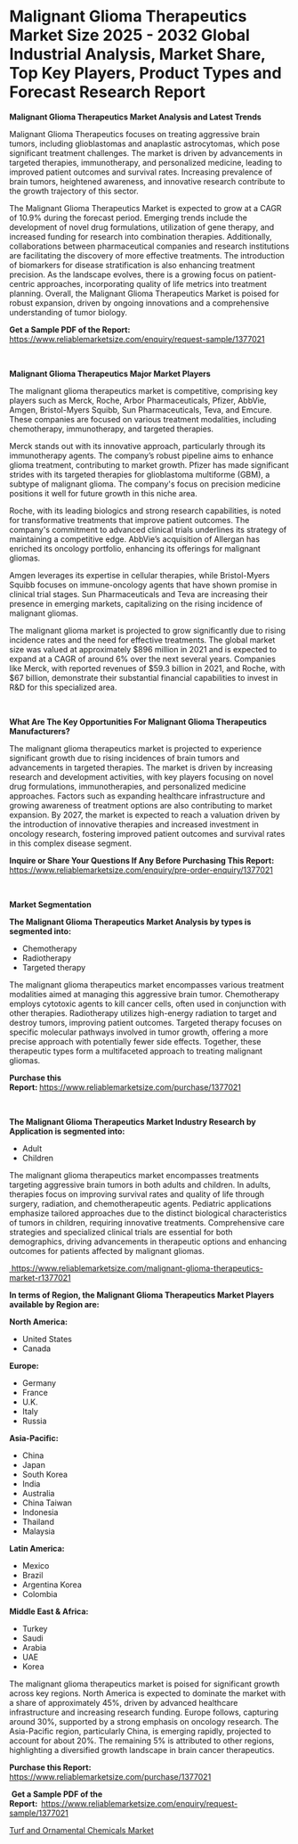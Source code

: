<p><h1>Malignant Glioma Therapeutics Market Size 2025 - 2032 Global Industrial Analysis, Market Share, Top Key Players, Product Types and Forecast Research Report</h1></p><p><strong>Malignant Glioma Therapeutics Market Analysis and Latest Trends</strong></p>
<p><p>Malignant Glioma Therapeutics focuses on treating aggressive brain tumors, including glioblastomas and anaplastic astrocytomas, which pose significant treatment challenges. The market is driven by advancements in targeted therapies, immunotherapy, and personalized medicine, leading to improved patient outcomes and survival rates. Increasing prevalence of brain tumors, heightened awareness, and innovative research contribute to the growth trajectory of this sector.</p><p>The Malignant Glioma Therapeutics Market is expected to grow at a CAGR of 10.9% during the forecast period. Emerging trends include the development of novel drug formulations, utilization of gene therapy, and increased funding for research into combination therapies. Additionally, collaborations between pharmaceutical companies and research institutions are facilitating the discovery of more effective treatments. The introduction of biomarkers for disease stratification is also enhancing treatment precision. As the landscape evolves, there is a growing focus on patient-centric approaches, incorporating quality of life metrics into treatment planning. Overall, the Malignant Glioma Therapeutics Market is poised for robust expansion, driven by ongoing innovations and a comprehensive understanding of tumor biology.</p></p>
<p><strong>Get a Sample PDF of the Report:&nbsp;</strong> <a href="https://www.reliablemarketsize.com/enquiry/request-sample/1377021?utm_campaign=1949&utm_medium=2&utm_source=Github&utm_content=ia&utm_term=13012025&utm_id=malignant-glioma-therapeutics">https://www.reliablemarketsize.com/enquiry/request-sample/1377021</a></p>
<p>&nbsp;</p>
<p><strong>Malignant Glioma Therapeutics Major Market Players</strong></p>
<p><p>The malignant glioma therapeutics market is competitive, comprising key players such as Merck, Roche, Arbor Pharmaceuticals, Pfizer, AbbVie, Amgen, Bristol-Myers Squibb, Sun Pharmaceuticals, Teva, and Emcure. These companies are focused on various treatment modalities, including chemotherapy, immunotherapy, and targeted therapies.</p><p>Merck stands out with its innovative approach, particularly through its immunotherapy agents. The company’s robust pipeline aims to enhance glioma treatment, contributing to market growth. Pfizer has made significant strides with its targeted therapies for glioblastoma multiforme (GBM), a subtype of malignant glioma. The company's focus on precision medicine positions it well for future growth in this niche area.</p><p>Roche, with its leading biologics and strong research capabilities, is noted for transformative treatments that improve patient outcomes. The company's commitment to advanced clinical trials underlines its strategy of maintaining a competitive edge. AbbVie’s acquisition of Allergan has enriched its oncology portfolio, enhancing its offerings for malignant gliomas. </p><p>Amgen leverages its expertise in cellular therapies, while Bristol-Myers Squibb focuses on immune-oncology agents that have shown promise in clinical trial stages. Sun Pharmaceuticals and Teva are increasing their presence in emerging markets, capitalizing on the rising incidence of malignant gliomas.</p><p>The malignant glioma market is projected to grow significantly due to rising incidence rates and the need for effective treatments. The global market size was valued at approximately $896 million in 2021 and is expected to expand at a CAGR of around 6% over the next several years. Companies like Merck, with reported revenues of $59.3 billion in 2021, and Roche, with $67 billion, demonstrate their substantial financial capabilities to invest in R&D for this specialized area.</p></p>
<p>&nbsp;</p>
<p><strong>What Are The Key Opportunities For Malignant Glioma Therapeutics Manufacturers?</strong></p>
<p><p>The malignant glioma therapeutics market is projected to experience significant growth due to rising incidences of brain tumors and advancements in targeted therapies. The market is driven by increasing research and development activities, with key players focusing on novel drug formulations, immunotherapies, and personalized medicine approaches. Factors such as expanding healthcare infrastructure and growing awareness of treatment options are also contributing to market expansion. By 2027, the market is expected to reach a valuation driven by the introduction of innovative therapies and increased investment in oncology research, fostering improved patient outcomes and survival rates in this complex disease segment.</p></p>
<p><strong>Inquire or Share Your Questions If Any Before Purchasing This Report:</strong> <a href="https://www.reliablemarketsize.com/enquiry/pre-order-enquiry/1377021?utm_campaign=1949&utm_medium=2&utm_source=Github&utm_content=ia&utm_term=13012025&utm_id=malignant-glioma-therapeutics">https://www.reliablemarketsize.com/enquiry/pre-order-enquiry/1377021</a></p>
<p>&nbsp;</p>
<p><strong>Market Segmentation</strong></p>
<p><strong>The Malignant Glioma Therapeutics Market Analysis by types is segmented into:</strong></p>
<p><ul><li>Chemotherapy</li><li>Radiotherapy</li><li>Targeted therapy</li></ul></p>
<p><p>The malignant glioma therapeutics market encompasses various treatment modalities aimed at managing this aggressive brain tumor. Chemotherapy employs cytotoxic agents to kill cancer cells, often used in conjunction with other therapies. Radiotherapy utilizes high-energy radiation to target and destroy tumors, improving patient outcomes. Targeted therapy focuses on specific molecular pathways involved in tumor growth, offering a more precise approach with potentially fewer side effects. Together, these therapeutic types form a multifaceted approach to treating malignant gliomas.</p></p>
<p><strong>Purchase this Report:&nbsp;</strong><a href="https://www.reliablemarketsize.com/purchase/1377021?utm_campaign=1949&utm_medium=2&utm_source=Github&utm_content=ia&utm_term=13012025&utm_id=malignant-glioma-therapeutics">https://www.reliablemarketsize.com/purchase/1377021</a></p>
<p>&nbsp;</p>
<p><strong>The Malignant Glioma Therapeutics Market Industry Research by Application is segmented into:</strong></p>
<p><ul><li>Adult</li><li>Children</li></ul></p>
<p><p>The malignant glioma therapeutics market encompasses treatments targeting aggressive brain tumors in both adults and children. In adults, therapies focus on improving survival rates and quality of life through surgery, radiation, and chemotherapeutic agents. Pediatric applications emphasize tailored approaches due to the distinct biological characteristics of tumors in children, requiring innovative treatments. Comprehensive care strategies and specialized clinical trials are essential for both demographics, driving advancements in therapeutic options and enhancing outcomes for patients affected by malignant gliomas.</p></p>
<p><a href="https://www.reliablemarketsize.com/malignant-glioma-therapeutics-market-r1377021?utm_campaign=1949&utm_medium=2&utm_source=Github&utm_content=ia&utm_term=13012025&utm_id=malignant-glioma-therapeutics">&nbsp;https://www.reliablemarketsize.com/malignant-glioma-therapeutics-market-r1377021</a></p>
<p><strong>In terms of Region, the Malignant Glioma Therapeutics Market Players available by Region are:</strong></p>
<p>
    <p> <strong> North America: </strong>
        <ul>
            <li>United States</li>
            <li>Canada</li>
        </ul>
        </p> 
    <p> <strong> Europe: </strong>
        <ul>
            <li>Germany</li>
            <li>France</li>
            <li>U.K.</li>
            <li>Italy</li>
            <li>Russia</li>
        </ul>
        </p> 
    <p> <strong> Asia-Pacific: </strong>
        <ul>
            <li>China</li>
            <li>Japan</li>
            <li>South Korea</li>
            <li>India</li>
            <li>Australia</li>
            <li>China Taiwan</li>
            <li>Indonesia</li>
            <li>Thailand</li>
            <li>Malaysia</li>
        </ul>
        </p> 
    <p> <strong> Latin America: </strong>
        <ul>
            <li>Mexico</li>
            <li>Brazil</li>
            <li>Argentina Korea</li>
            <li>Colombia</li>
        </ul>
        </p> 
    <p> <strong> Middle East & Africa: </strong>
        <ul>
            <li>Turkey</li>
            <li>Saudi</li>
            <li>Arabia</li>
            <li>UAE</li>
            <li>Korea</li>
        </ul>
    </p>
    </p>
<p><p>The malignant glioma therapeutics market is poised for significant growth across key regions. North America is expected to dominate the market with a share of approximately 45%, driven by advanced healthcare infrastructure and increasing research funding. Europe follows, capturing around 30%, supported by a strong emphasis on oncology research. The Asia-Pacific region, particularly China, is emerging rapidly, projected to account for about 20%. The remaining 5% is attributed to other regions, highlighting a diversified growth landscape in brain cancer therapeutics.</p></p>
<p><strong>Purchase this Report: </strong><a href="https://www.reliablemarketsize.com/purchase/1377021?utm_campaign=1949&utm_medium=2&utm_source=Github&utm_content=ia&utm_term=13012025&utm_id=malignant-glioma-therapeutics">https://www.reliablemarketsize.com/purchase/1377021</a></p>
<p>&nbsp;<strong>Get a Sample PDF of the Report:&nbsp;&nbsp;</strong><a href="https://www.reliablemarketsize.com/enquiry/request-sample/1377021?utm_campaign=1949&utm_medium=2&utm_source=Github&utm_content=ia&utm_term=13012025&utm_id=malignant-glioma-therapeutics">https://www.reliablemarketsize.com/enquiry/request-sample/1377021</a></p>
<p><strong></strong></p>
<p><p><a href="https://github.com/ashepherd82/Market-Research-Report-List-6/blob/main/turf-and-ornamental-chemicals-market.md?utm_campaign=1949&utm_medium=2&utm_source=Github&utm_content=ia&utm_term=13012025&utm_id=malignant-glioma-therapeutics">Turf and Ornamental Chemicals Market</a></p></p>